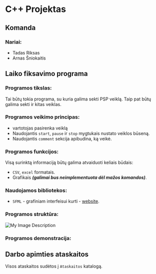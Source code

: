 # C++ Projektas
## Komanda
### Nariai:
- Tadas Riksas
- Arnas Šniokaitis
## Laiko fiksavimo programa
### Programos tikslas:
Tai būtų tokia programa, su kuria galima sekti PSP veiklą. Taip pat būtų galima sekti ir kitas veiklas. 

### Programos veikimo principas:
* vartotojas pasirenka veiklą
* Naudojantis `start`, `pause` ir `stop` mygtukais nustato veiklos būseną.
* Naudojantis `comment` sekcija apibudina, ką veikė.

### Programos funkcijos:
Visą surinktą informaciją būtų galima atvaiduoti keliais būdais:
* `CSV`, `excel` formatais.
* Grafikais ***(galimai bus neimplementuota dėl mažos komandos)***. 

### Naudojamos bibliotekos:
* `SFML` - grafiniam interfeisui kurti - [website](https://www.sfml-dev.org/). 

### Programos struktūra:
![My Image Description](https://imgur.com/q7rYNTG)

### Programos demonstracija:


## Darbo apimties ataskaitos
Visos ataskaitos sudėtos į `Ataskaitos` katalogą.
